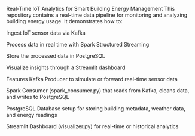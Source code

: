 Real-Time IoT Analytics for Smart Building Energy Management
This repository contains a real-time data pipeline for monitoring and analyzing building energy usage. It demonstrates how to:

Ingest IoT sensor data via Kafka

Process data in real time with Spark Structured Streaming

Store the processed data in PostgreSQL

Visualize insights through a Streamlit dashboard

Features
Kafka Producer to simulate or forward real-time sensor data

Spark Consumer (spark_consumer.py) that reads from Kafka, cleans data, and writes to PostgreSQL

PostgreSQL Database setup for storing building metadata, weather data, and energy readings

Streamlit Dashboard (visualizer.py) for real-time or historical analytics
